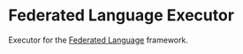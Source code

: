 # Federated Language Executor

Executor for the
[Federated Language](https://github.com/google-parfait/federated-language/)
framework.
